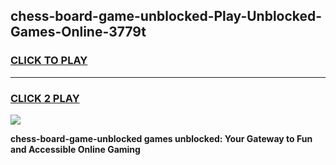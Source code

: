 
## chess-board-game-unblocked-Play-Unblocked-Games-Online-3779t
<h3>
<a href="https://premium76.site?title=chess-board-game-unblocked&ref=25A">CLICK TO PLAY</a></h3>
<hr>

<h3>
<a href="https://premium76.site?title=chess-board-game-unblocked&ref=25A">CLICK 2 PLAY</a>
  
</h3>

<a href="https://premium76.site?title=chess-board-game-unblocked&ref=25A"><img src="https://clearcache.store/games.png"></a>


**chess-board-game-unblocked games unblocked: Your Gateway to Fun and Accessible Online Gaming**
